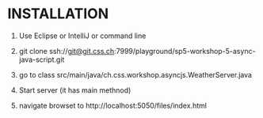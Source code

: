 # INSTALLATION

1. Use Eclipse or IntelliJ or command line
2. git clone ssh://git@git.css.ch:7999/playground/sp5-workshop-5-async-java-script.git
3. go to class src/main/java/ch.css.workshop.asyncjs.WeatherServer.java
4. Start server (it has main methnod)

5. navigate browset to http://localhost:5050/files/index.html





